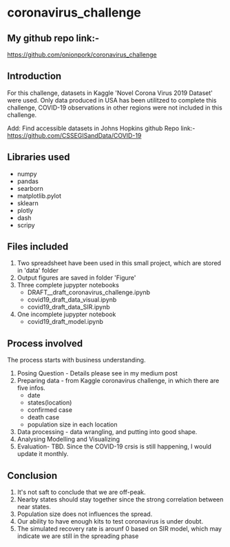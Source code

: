 # coronavirus_challenge

## My github repo link:-
https://github.com/onionpork/coronavirus_challenge


## Introduction
For this challenge, datasets in Kaggle 'Novel Corona Virus 2019 Dataset' were used. Only data produced in USA has been utilitzed to complete this challenge, COVID-19 observations in other regions were not included in this challenge. 

Add: Find accessible datasets in Johns Hopkins github Repo link:-
https://github.com/CSSEGISandData/COVID-19

## Libraries used
- numpy
- pandas
- searborn
- matplotlib.pylot
- sklearn
- plotly
- dash
- scripy


## Files included
1. Two spreadsheet have been used in this small project, which are stored in 'data' folder
2. Output figures are saved in folder 'Figure'
3. Three complete jupypter notebooks
      - DRAFT__draft_coronavirus_challenge.ipynb
      - covid19_draft_data_visual.ipynb
      - covid19_draft_data_SIR.ipynb
4. One incomplete jupypter notebook
      - covid19_draft_model.ipynb

## Process involved
The process starts with business understanding. 
1. Posing Question - Details please see in my medium post
2. Preparing data - from Kaggle coronavirus challenge, in which there are five infos.  
    - date
    - states(location)
    - confirmed case
    - death case
    - population size in each location
3. Data processing - data wrangling, and putting into good shape.
4. Analysing Modelling and Visualizing
5. Evaluation- TBD. Since the COVID-19 crsis is still happening, I would update it monthly.  

## Conclusion
1. It's not saft to conclude that we are off-peak. 
2. Nearby states should stay together since the strong correlation between near states.
3. Population size does not influences the spread.
4. Our ability to have enough kits to test coronavirus is under doubt.  
5. The simulated recovery rate is arounf 0 based on SIR model, which may indicate we are still in the spreading phase

